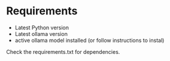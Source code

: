 # Requirements
- Latest Python version
- Latest ollama version
- active ollama model installed (or follow instructions to instal)

Check the requirements.txt for dependencies. 